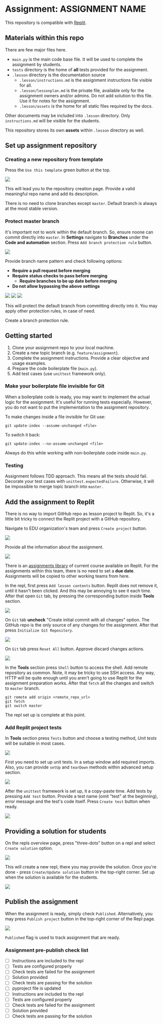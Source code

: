 # Assignment: ASSIGNMENT NAME

This repository is compatible with [Replit](https://replit.com/).

## Materials within this repo

There are few major files here.

- `main.py` is the main code base file. It will be used to complete
  the assignment by students.
- `tests` directory is the home of **all** tests provided for the assignment.
- `.lesson` directory is the documentation source
    - `.lesson/instructions.md` is the assignment instructions file visible for
      all.
    - `.lesson/lessonplan.md` is the private file, available only for
      the assignment owners and/or admins. Do not add solution to this file.
      Use it for notes for the assignment.
    - `.lesson/assets` is the home for all static files required by the docs.

Other documents may be included into `.lesson` directory.
Only `instructions.md` will be visible for the students.

This repository stores its own **assets** within `.lesson` directory as well.

## Set up assignment repository

### Creating a new repository from template

Press the `Use this template` green button at the top.

![](.lesson/assets/replit/repo-from-template.png)

This will lead you to the repository creation page.
Provide a valid meaningful repo name and add its description.

There is no need to clone branches except `master`. Default branch is always at
the most stable version.

### Protect master branch

It's important not to work within the default branch. So, ensure noone can
commit directly into `master`. In **Settings** navigate to **Branches** under
the **Code and automation** section. Press `Add branch protection rule` button.

![](.lesson/assets/replit/branch-protection-1.png)

Provide branch name pattern and check following options:

- **Require a pull request before merging**
- **Require status checks to pass before merging**
    - **Require branches to be up date before merging**
- **Do not allow bypassing the above settings**

![](.lesson/assets/replit/branch-protection-2.png)
![](.lesson/assets/replit/branch-protection-3.png)
![](.lesson/assets/replit/branch-protection-4.png)

This will protect the default branch from committing directly into it.
You may apply other protection rules, in case of need.

Create a branch protection rule.

## Getting started

1. Clone your assignment repo to your local machine.
2. Create a new topic branch (e.g. `feature/assignment`).
3. Complete the assignment instructions. Provide a clear objective and usage
   examples.
4. Prepare the code boilerplate file (`main.py`).
5. Add test cases (use `unittest` framework only).

### Make your boilerplate file invisible for Git

When a boilerplate code is ready, you may want to implement the actual logic
for the assignment. It's useful for running tests especially. However, you do
not want to put the implementation to the assignment repository.

To make changes inside a file invisible for Git use:

```shell
git update-index --assume-unchanged <file>
```

To switch it back:

```shell
git update-index --no-assume-unchanged <file>
```

Always do this while working with non-boilerplate code inside `main.py`.

### Testing

Assignment follows TDD approach. This means all the tests should fail.
Decorate your test cases with `unittest.expectedFailure`. Otherwise, it
will be impossible to merge topic branch into `master.`

## Add the assignment to Replit

There is no way to import GitHub repo as lesson project to Replit. So, it's
a little bit tricky to connect the Replit project with a GitHub repository.

Navigate to EDU organization's team and press `Create project` button.

![](.lesson/assets/replit/replit-create-project-1.png)

Provide all the information about the assignment.

![](.lesson/assets/replit/replit-create-project-2.png)

There is an [assignments library](https://replit.com/@assignments-library)
of current course available on Replit. For the assignments within this team,
there is no need to set a **due date**. Assignments will be copied to other
working teams from here.

In the repl, first press `Add lesson contents` button. Replit does not remove
it, until it hasn't been clicked. And this may be annoying to see it each time.
After that open `Git` tab, by pressing the corresponding button inside
**Tools** section.

![](.lesson/assets/replit/repl-configure-1.png)

On `Git` tab **uncheck** "Create initial commit with all changes" option.
The GitHub repo is the only source of any changes for the assignment. After
that press `Initialize Git Repository`.

![](.lesson/assets/replit/repl-configure-2.png)

On `Git` tab press `Reset All` button. Approve discard changes actions.

![](.lesson/assets/replit/repl-configure-3.png)

In the **Tools** section press `Shell` button to access the shell.
Add remote repository as common. Note, it may be tricky to use SSH access.
Any way, HTTP will be quite enough until you aren't going to use Replit for
the assignment preparation works. After that `fetch` all the changes and
switch to `master` branch.

```shell
git remote add origin <remote_repo_url>
git fetch
git switch master
```

The repl set up is complete at this point.

### Add Replit project tests

In **Tools** section press `Tests` button and choose a testing method,
*Unit tests* will be suitable in most cases.

![](.lesson/assets/replit/repl-configure-4.png)

First you need to set up unit tests. In a setup window add required imports.
Also, you can provide `setUp` and `tearDown` methods within advanced setup
section.

![](.lesson/assets/replit/repl-configure-5.png)

After the `unittest` framework is set up, it a copy-paste time. Add tests by
pressing `Add test` button. Provide a test name (omit "test" at the beginning),
error message and the test's code itself.
Press `Create test` button when ready.

![](.lesson/assets/replit/repl-configure-6.png)

## Providing a solution for students

On the repls overview page, press "three-dots" button on a repl and select
`Create solution` option.

![](.lesson/assets/replit/repl-create-solution-1.png)

This will create a new repl, there you may provide the solution. Once you're
done - press `Create/Update solution` button in the top-right corner. Set up
when the solution is available for the students.

![](.lesson/assets/replit/repl-create-solution-2.png)

## Publish the assignment

When the assignment is ready, simply check `Published`. Alternatively, you may
press `Publish project` button in the top-right corner of the Repl page.

![](.lesson/assets/replit/repl-publish.png)

`Published` flag is used to track assignment that are ready.

### Assignment pre-publish check list

- [ ] Instructions are included to the repl
- [ ] Tests are configured properly 
- [ ] Check tests are failed for the assignment
- [ ] Solution provided
- [ ] Check tests are passing for the solution
- [ ] pyproject file is updated
- [ ] Instructions are included to the repl
- [ ] Tests are configured properly 
- [ ] Check tests are failed for the assignment
- [ ] Solution provided
- [ ] Check tests are passing for the solution
